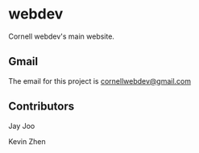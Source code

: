 # webdev

Cornell webdev's main website.

## Gmail

The email for this project is cornellwebdev@gmail.com

## Contributors

Jay Joo

Kevin Zhen
